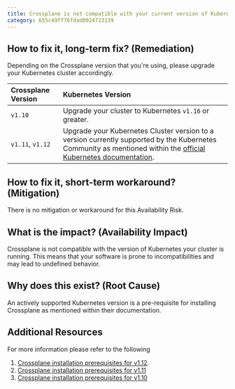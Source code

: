 ```yaml
---
title: Crossplane is not compatible with your current version of Kubernetes.
category: 655c49ff76fdad0024723139
---
```


## How to fix it, long-term fix? (Remediation)

Depending on the Crossplane version that you're using, please upgrade your Kubernetes cluster accordingly.

| Crossplane Version | Kubernetes Version                                                                                                                                                                                                 |
| :----------------- | :----------------------------------------------------------------------------------------------------------------------------------------------------------------------------------------------------------------- |
| `v1.10`            | Upgrade your cluster to Kubernetes `v1.16` or greater.                                                                                                                                                             |
| `v1.11`, `v1.12`   | Upgrade your Kubernetes Cluster version to a version currently supported by the Kubernetes Community as mentioned within the [official Kubernetes documentation](https://kubernetes.io/releases/#release-history). |

## How to fix it, short-term workaround? (Mitigation)

There is no mitigation or workaround for this Availability Risk.

## What is the impact? (Availability Impact)

Crossplane is not compatible with the version of Kubernetes your cluster is running. This means that your software is prone to incompatibilities and may lead to undefined behavior.

## Why does this exist? (Root Cause)

An actively supported Kubernetes version is a pre-requisite for installing Crossplane as mentioned within their documentation.

## Additional Resources

For more information please refer to the following

1. [Crossplane installation prerequisites for v1.12](https://docs.crossplane.io/latest/software/install/#prerequisites).
2. [Crossplane installation prerequisites for v1.11](https://docs.crossplane.io/v1.11/software/install/)
3. [Crossplane installation prerequisites for v1.10](https://docs.crossplane.io/v1.10/reference/install/)